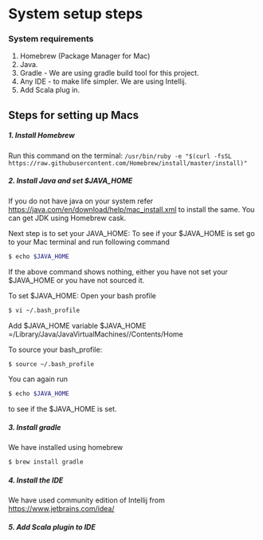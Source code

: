 # System setup steps
 
### System requirements
1. Homebrew (Package Manager for Mac)
2. Java.
3. Gradle - We are using gradle build tool for this project.
4. Any IDE - to make life simpler. We are using Intellij.
5. Add Scala plug in.

## Steps for setting up Macs
##### 1. Install Homebrew
Run this command on the terminal:
```/usr/bin/ruby -e "$(curl -fsSL https://raw.githubusercontent.com/Homebrew/install/master/install)"```

##### 2. Install Java and set $JAVA_HOME
If you do not have java on your system refer https://java.com/en/download/help/mac_install.xml to install the same.
You can get JDK using Homebrew cask.

Next step is to set your JAVA_HOME:
To see if your $JAVA_HOME is set go to your Mac terminal and run following command

```sh
$ echo $JAVA_HOME
```

If the above command shows nothing, either you have not set your $JAVA_HOME or you have not sourced it.

To set $JAVA_HOME:
Open your bash profile

```sh
$ vi ~/.bash_profile
```
Add $JAVA_HOME variable
$JAVA_HOME =/Library/Java/JavaVirtualMachines/<your jdk version>/Contents/Home


To source your bash_profile:

```sh
$ source ~/.bash_profile
```

You can again run 
```sh
$ echo $JAVA_HOME
```
to see if the $JAVA_HOME is set.


##### 3. Install gradle
We have installed using homebrew

```sh
$ brew install gradle
```


##### 4. Install the IDE
We have used community edition of Intellij from https://www.jetbrains.com/idea/


##### 5. Add Scala plugin to IDE
